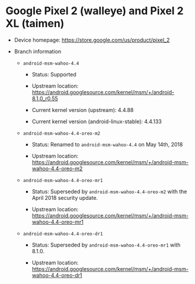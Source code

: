 # Google Pixel 2 (walleye) and Pixel 2 XL (taimen)

* Device homepage: https://store.google.com/us/product/pixel_2

* Branch information

  * `android-msm-wahoo-4.4`

    * Status: Supported

    * Upstream location: https://android.googlesource.com/kernel/msm/+/android-8.1.0_r0.55

    * Current kernel version (upstream): 4.4.88

    * Current kernel version (android-linux-stable): 4.4.133

  * `android-msm-wahoo-4.4-oreo-m2`

    * Status: Renamed to `android-msm-wahoo-4.4` on May 14th, 2018

    * Upstream location: https://android.googlesource.com/kernel/msm/+/android-msm-wahoo-4.4-oreo-m2

  * `android-msm-wahoo-4.4-oreo-mr1`

    * Status: Superseded by `android-msm-wahoo-4.4-oreo-m2` with the April 2018 security update.

    * Upstream location: https://android.googlesource.com/kernel/msm/+/android-msm-wahoo-4.4-oreo-mr1

  * `android-msm-wahoo-4.4-oreo-dr1`

    * Status: Superseded by `android-msm-wahoo-4.4-oreo-mr1` with 8.1.0.

    * Upstream location: https://android.googlesource.com/kernel/msm/+/android-msm-wahoo-4.4-oreo-dr1
